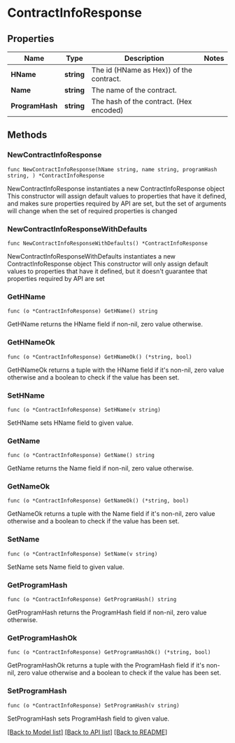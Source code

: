 # ContractInfoResponse

## Properties

Name | Type | Description | Notes
------------ | ------------- | ------------- | -------------
**HName** | **string** | The id (HName as Hex)) of the contract. | 
**Name** | **string** | The name of the contract. | 
**ProgramHash** | **string** | The hash of the contract. (Hex encoded) | 

## Methods

### NewContractInfoResponse

`func NewContractInfoResponse(hName string, name string, programHash string, ) *ContractInfoResponse`

NewContractInfoResponse instantiates a new ContractInfoResponse object
This constructor will assign default values to properties that have it defined,
and makes sure properties required by API are set, but the set of arguments
will change when the set of required properties is changed

### NewContractInfoResponseWithDefaults

`func NewContractInfoResponseWithDefaults() *ContractInfoResponse`

NewContractInfoResponseWithDefaults instantiates a new ContractInfoResponse object
This constructor will only assign default values to properties that have it defined,
but it doesn't guarantee that properties required by API are set

### GetHName

`func (o *ContractInfoResponse) GetHName() string`

GetHName returns the HName field if non-nil, zero value otherwise.

### GetHNameOk

`func (o *ContractInfoResponse) GetHNameOk() (*string, bool)`

GetHNameOk returns a tuple with the HName field if it's non-nil, zero value otherwise
and a boolean to check if the value has been set.

### SetHName

`func (o *ContractInfoResponse) SetHName(v string)`

SetHName sets HName field to given value.


### GetName

`func (o *ContractInfoResponse) GetName() string`

GetName returns the Name field if non-nil, zero value otherwise.

### GetNameOk

`func (o *ContractInfoResponse) GetNameOk() (*string, bool)`

GetNameOk returns a tuple with the Name field if it's non-nil, zero value otherwise
and a boolean to check if the value has been set.

### SetName

`func (o *ContractInfoResponse) SetName(v string)`

SetName sets Name field to given value.


### GetProgramHash

`func (o *ContractInfoResponse) GetProgramHash() string`

GetProgramHash returns the ProgramHash field if non-nil, zero value otherwise.

### GetProgramHashOk

`func (o *ContractInfoResponse) GetProgramHashOk() (*string, bool)`

GetProgramHashOk returns a tuple with the ProgramHash field if it's non-nil, zero value otherwise
and a boolean to check if the value has been set.

### SetProgramHash

`func (o *ContractInfoResponse) SetProgramHash(v string)`

SetProgramHash sets ProgramHash field to given value.



[[Back to Model list]](../README.md#documentation-for-models) [[Back to API list]](../README.md#documentation-for-api-endpoints) [[Back to README]](../README.md)


